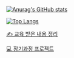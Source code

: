 [![Anurag's GitHub stats](https://github-readme-stats.vercel.app/api?username=douikB)](https://github.com/douikB/github-readme-stats)

[![Top Langs](https://github-readme-stats.vercel.app/api/top-langs/?username=douikB)](https://github.com/douikB/github-readme-stats)

[✍ 교육 받은 내용 정리](https://rightful-grill-05f.notion.site/d938ace6620046508060e109bac1e4b6?v=aea27904fb934b159899c3d00cb6ddac&pvs=4)

[💻 장기과정 프로젝트](https://rightful-grill-05f.notion.site/ad7679e47c0842689f610547a6a46ddf?v=eb1ff0060ac841479ff3a6d586ebb6f4)
